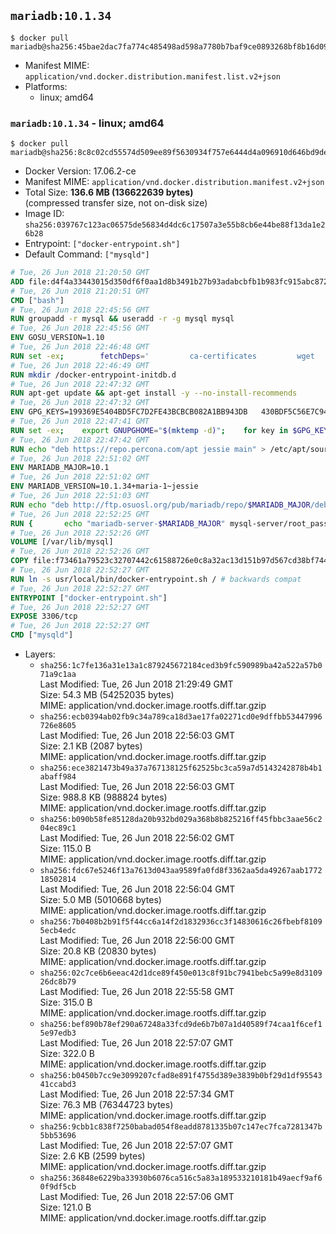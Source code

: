 ## `mariadb:10.1.34`

```console
$ docker pull mariadb@sha256:45bae2dac7fa774c485498ad598a7780b7baf9ce0893268bf8b16d091e65de37
```

-	Manifest MIME: `application/vnd.docker.distribution.manifest.list.v2+json`
-	Platforms:
	-	linux; amd64

### `mariadb:10.1.34` - linux; amd64

```console
$ docker pull mariadb@sha256:8c8c02cd55574d509ee89f5630934f757e6444d4a096910d646bd9deae1c6a5c
```

-	Docker Version: 17.06.2-ce
-	Manifest MIME: `application/vnd.docker.distribution.manifest.v2+json`
-	Total Size: **136.6 MB (136622639 bytes)**  
	(compressed transfer size, not on-disk size)
-	Image ID: `sha256:039767c123ac06575de56834d4dc6c17507a3e55b8cb6e44be88f13da1e26b28`
-	Entrypoint: `["docker-entrypoint.sh"]`
-	Default Command: `["mysqld"]`

```dockerfile
# Tue, 26 Jun 2018 21:20:50 GMT
ADD file:d4f4a33443015d350df6f0aa1d8b3491b27b93adabcbfb1b983fc915abc8723b in / 
# Tue, 26 Jun 2018 21:20:51 GMT
CMD ["bash"]
# Tue, 26 Jun 2018 22:45:56 GMT
RUN groupadd -r mysql && useradd -r -g mysql mysql
# Tue, 26 Jun 2018 22:45:56 GMT
ENV GOSU_VERSION=1.10
# Tue, 26 Jun 2018 22:46:48 GMT
RUN set -ex; 		fetchDeps=' 		ca-certificates 		wget 	'; 	apt-get update; 	apt-get install -y --no-install-recommends $fetchDeps; 	rm -rf /var/lib/apt/lists/*; 		dpkgArch="$(dpkg --print-architecture | awk -F- '{ print $NF }')"; 	wget -O /usr/local/bin/gosu "https://github.com/tianon/gosu/releases/download/$GOSU_VERSION/gosu-$dpkgArch"; 	wget -O /usr/local/bin/gosu.asc "https://github.com/tianon/gosu/releases/download/$GOSU_VERSION/gosu-$dpkgArch.asc"; 		export GNUPGHOME="$(mktemp -d)"; 	gpg --keyserver ha.pool.sks-keyservers.net --recv-keys B42F6819007F00F88E364FD4036A9C25BF357DD4; 	gpg --batch --verify /usr/local/bin/gosu.asc /usr/local/bin/gosu; 	rm -r "$GNUPGHOME" /usr/local/bin/gosu.asc; 		chmod +x /usr/local/bin/gosu; 	gosu nobody true; 		apt-get purge -y --auto-remove $fetchDeps
# Tue, 26 Jun 2018 22:46:49 GMT
RUN mkdir /docker-entrypoint-initdb.d
# Tue, 26 Jun 2018 22:47:32 GMT
RUN apt-get update && apt-get install -y --no-install-recommends 		apt-transport-https ca-certificates 		pwgen 	&& rm -rf /var/lib/apt/lists/*
# Tue, 26 Jun 2018 22:47:32 GMT
ENV GPG_KEYS=199369E5404BD5FC7D2FE43BCBCB082A1BB943DB 	430BDF5C56E7C94E848EE60C1C4CBDCDCD2EFD2A 	4D1BB29D63D98E422B2113B19334A25F8507EFA5
# Tue, 26 Jun 2018 22:47:41 GMT
RUN set -ex; 	export GNUPGHOME="$(mktemp -d)"; 	for key in $GPG_KEYS; do 		gpg --keyserver ha.pool.sks-keyservers.net --recv-keys "$key"; 	done; 	gpg --export $GPG_KEYS > /etc/apt/trusted.gpg.d/mariadb.gpg; 	rm -r "$GNUPGHOME"; 	apt-key list
# Tue, 26 Jun 2018 22:47:42 GMT
RUN echo "deb https://repo.percona.com/apt jessie main" > /etc/apt/sources.list.d/percona.list 	&& { 		echo 'Package: *'; 		echo 'Pin: release o=Percona Development Team'; 		echo 'Pin-Priority: 998'; 	} > /etc/apt/preferences.d/percona
# Tue, 26 Jun 2018 22:51:02 GMT
ENV MARIADB_MAJOR=10.1
# Tue, 26 Jun 2018 22:51:02 GMT
ENV MARIADB_VERSION=10.1.34+maria-1~jessie
# Tue, 26 Jun 2018 22:51:03 GMT
RUN echo "deb http://ftp.osuosl.org/pub/mariadb/repo/$MARIADB_MAJOR/debian jessie main" > /etc/apt/sources.list.d/mariadb.list 	&& { 		echo 'Package: *'; 		echo 'Pin: release o=MariaDB'; 		echo 'Pin-Priority: 999'; 	} > /etc/apt/preferences.d/mariadb
# Tue, 26 Jun 2018 22:52:25 GMT
RUN { 		echo "mariadb-server-$MARIADB_MAJOR" mysql-server/root_password password 'unused'; 		echo "mariadb-server-$MARIADB_MAJOR" mysql-server/root_password_again password 'unused'; 	} | debconf-set-selections 	&& apt-get update 	&& apt-get install -y 		"mariadb-server=$MARIADB_VERSION" 		percona-xtrabackup 		socat 	&& rm -rf /var/lib/apt/lists/* 	&& sed -ri 's/^user\s/#&/' /etc/mysql/my.cnf /etc/mysql/conf.d/* 	&& rm -rf /var/lib/mysql && mkdir -p /var/lib/mysql /var/run/mysqld 	&& chown -R mysql:mysql /var/lib/mysql /var/run/mysqld 	&& chmod 777 /var/run/mysqld 	&& find /etc/mysql/ -name '*.cnf' -print0 		| xargs -0 grep -lZE '^(bind-address|log)' 		| xargs -rt -0 sed -Ei 's/^(bind-address|log)/#&/' 	&& echo '[mysqld]\nskip-host-cache\nskip-name-resolve' > /etc/mysql/conf.d/docker.cnf
# Tue, 26 Jun 2018 22:52:26 GMT
VOLUME [/var/lib/mysql]
# Tue, 26 Jun 2018 22:52:26 GMT
COPY file:f73461a79523c32707442c61588726e0c8a32ac13d151b97d567cd38bf7443d4 in /usr/local/bin/ 
# Tue, 26 Jun 2018 22:52:27 GMT
RUN ln -s usr/local/bin/docker-entrypoint.sh / # backwards compat
# Tue, 26 Jun 2018 22:52:27 GMT
ENTRYPOINT ["docker-entrypoint.sh"]
# Tue, 26 Jun 2018 22:52:27 GMT
EXPOSE 3306/tcp
# Tue, 26 Jun 2018 22:52:27 GMT
CMD ["mysqld"]
```

-	Layers:
	-	`sha256:1c7fe136a31e13a1c879245672184ced3b9fc590989ba42a522a57b071a9c1aa`  
		Last Modified: Tue, 26 Jun 2018 21:29:49 GMT  
		Size: 54.3 MB (54252035 bytes)  
		MIME: application/vnd.docker.image.rootfs.diff.tar.gzip
	-	`sha256:ecb0394ab02fb9c34a789ca18d3ae17fa02271cd0e9dffbb53447996726e8605`  
		Last Modified: Tue, 26 Jun 2018 22:56:03 GMT  
		Size: 2.1 KB (2087 bytes)  
		MIME: application/vnd.docker.image.rootfs.diff.tar.gzip
	-	`sha256:ece3821473b49a37a767138125f62525bc3ca59a7d5143242878b4b1abaff984`  
		Last Modified: Tue, 26 Jun 2018 22:56:03 GMT  
		Size: 988.8 KB (988824 bytes)  
		MIME: application/vnd.docker.image.rootfs.diff.tar.gzip
	-	`sha256:b090b58fe85128da20b932bd029a368b8b825216ff45fbbc3aae56c204ec89c1`  
		Last Modified: Tue, 26 Jun 2018 22:56:02 GMT  
		Size: 115.0 B  
		MIME: application/vnd.docker.image.rootfs.diff.tar.gzip
	-	`sha256:fdc67e5246f13a7613d043aa9589fa0fd8f3362aa5da49267aab177218502814`  
		Last Modified: Tue, 26 Jun 2018 22:56:04 GMT  
		Size: 5.0 MB (5010668 bytes)  
		MIME: application/vnd.docker.image.rootfs.diff.tar.gzip
	-	`sha256:7b0408b2b91f5f44cc6a14f2d1832936cc3f14830616c26fbebf81095ecb4edc`  
		Last Modified: Tue, 26 Jun 2018 22:56:00 GMT  
		Size: 20.8 KB (20830 bytes)  
		MIME: application/vnd.docker.image.rootfs.diff.tar.gzip
	-	`sha256:02c7ce6b6eeac42d1dce89f450e013c8f91bc7941bebc5a99e8d310926dc8b79`  
		Last Modified: Tue, 26 Jun 2018 22:55:58 GMT  
		Size: 315.0 B  
		MIME: application/vnd.docker.image.rootfs.diff.tar.gzip
	-	`sha256:bef890b78ef290a67248a33fcd9de6b7b07a1d40589f74caa1f6cef15e97edb3`  
		Last Modified: Tue, 26 Jun 2018 22:57:07 GMT  
		Size: 322.0 B  
		MIME: application/vnd.docker.image.rootfs.diff.tar.gzip
	-	`sha256:b0450b7cc9e3099207cfad8e891f4755d389e3839b0bf29d1df9554341ccabd3`  
		Last Modified: Tue, 26 Jun 2018 22:57:34 GMT  
		Size: 76.3 MB (76344723 bytes)  
		MIME: application/vnd.docker.image.rootfs.diff.tar.gzip
	-	`sha256:9cbb1c838f7250babad054f8eadd8781335b07c147ec7fca7281347b5bb53696`  
		Last Modified: Tue, 26 Jun 2018 22:57:07 GMT  
		Size: 2.6 KB (2599 bytes)  
		MIME: application/vnd.docker.image.rootfs.diff.tar.gzip
	-	`sha256:36848e6229ba33930b6076ca516c5a83a189533210181b49aecf9af60f9df5cb`  
		Last Modified: Tue, 26 Jun 2018 22:57:06 GMT  
		Size: 121.0 B  
		MIME: application/vnd.docker.image.rootfs.diff.tar.gzip
